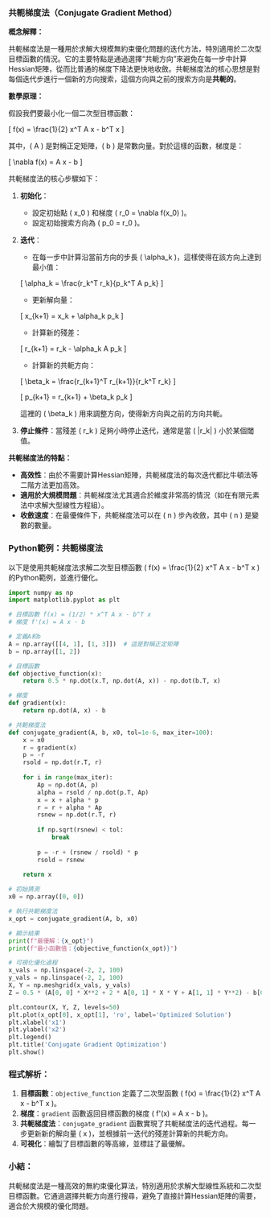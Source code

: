 ### 共軛梯度法（Conjugate Gradient Method）

**概念解釋：**

共軛梯度法是一種用於求解大規模無約束優化問題的迭代方法，特別適用於二次型目標函數的情況。它的主要特點是通過選擇“共軛方向”來避免在每一步中計算Hessian矩陣，從而比普通的梯度下降法更快地收斂。共軛梯度法的核心思想是對每個迭代步進行一個新的方向搜索，這個方向與之前的搜索方向是**共軛的**。

**數學原理：**

假設我們要最小化一個二次型目標函數：

\[
f(x) = \frac{1}{2} x^T A x - b^T x
\]

其中，\( A \) 是對稱正定矩陣，\( b \) 是常數向量。對於這樣的函數，梯度是：

\[
\nabla f(x) = A x - b
\]

共軛梯度法的核心步驟如下：

1. **初始化**：
   - 設定初始點 \( x_0 \) 和梯度 \( r_0 = \nabla f(x_0) \)。
   - 設定初始搜索方向為 \( p_0 = r_0 \)。

2. **迭代**：
   - 在每一步中計算沿當前方向的步長 \( \alpha_k \)，這樣使得在該方向上達到最小值：
   
   \[
   \alpha_k = \frac{r_k^T r_k}{p_k^T A p_k}
   \]
   
   - 更新解向量：
   
   \[
   x_{k+1} = x_k + \alpha_k p_k
   \]
   
   - 計算新的殘差：
   
   \[
   r_{k+1} = r_k - \alpha_k A p_k
   \]
   
   - 計算新的共軛方向：
   
   \[
   \beta_k = \frac{r_{k+1}^T r_{k+1}}{r_k^T r_k}
   \]
   
   \[
   p_{k+1} = r_{k+1} + \beta_k p_k
   \]
   
   這裡的 \( \beta_k \) 用來調整方向，使得新方向與之前的方向共軛。

3. **停止條件**：當殘差 \( r_k \) 足夠小時停止迭代，通常是當 \( \|r_k\| \) 小於某個閾值。

**共軛梯度法的特點：**
- **高效性**：由於不需要計算Hessian矩陣，共軛梯度法的每次迭代都比牛頓法等二階方法更加高效。
- **適用於大規模問題**：共軛梯度法尤其適合於維度非常高的情況（如在有限元素法中求解大型線性方程組）。
- **收斂速度**：在最優條件下，共軛梯度法可以在 \( n \) 步內收斂，其中 \( n \) 是變數的數量。

### Python範例：共軛梯度法

以下是使用共軛梯度法求解二次型目標函數 \( f(x) = \frac{1}{2} x^T A x - b^T x \) 的Python範例，並進行優化。

```python
import numpy as np
import matplotlib.pyplot as plt

# 目標函數 f(x) = (1/2) * x^T A x - b^T x
# 梯度 f'(x) = A x - b

# 定義A和b
A = np.array([[4, 1], [1, 3]])  # 這是對稱正定矩陣
b = np.array([1, 2])

# 目標函數
def objective_function(x):
    return 0.5 * np.dot(x.T, np.dot(A, x)) - np.dot(b.T, x)

# 梯度
def gradient(x):
    return np.dot(A, x) - b

# 共軛梯度法
def conjugate_gradient(A, b, x0, tol=1e-6, max_iter=100):
    x = x0
    r = gradient(x)
    p = -r
    rsold = np.dot(r.T, r)
    
    for i in range(max_iter):
        Ap = np.dot(A, p)
        alpha = rsold / np.dot(p.T, Ap)
        x = x + alpha * p
        r = r + alpha * Ap
        rsnew = np.dot(r.T, r)
        
        if np.sqrt(rsnew) < tol:
            break
        
        p = -r + (rsnew / rsold) * p
        rsold = rsnew
    
    return x

# 初始猜測
x0 = np.array([0, 0])

# 執行共軛梯度法
x_opt = conjugate_gradient(A, b, x0)

# 顯示結果
print(f"最優解：{x_opt}")
print(f"最小函數值：{objective_function(x_opt)}")

# 可視化優化過程
x_vals = np.linspace(-2, 2, 100)
y_vals = np.linspace(-2, 2, 100)
X, Y = np.meshgrid(x_vals, y_vals)
Z = 0.5 * (A[0, 0] * X**2 + 2 * A[0, 1] * X * Y + A[1, 1] * Y**2) - b[0] * X - b[1] * Y

plt.contour(X, Y, Z, levels=50)
plt.plot(x_opt[0], x_opt[1], 'ro', label='Optimized Solution')
plt.xlabel('x1')
plt.ylabel('x2')
plt.legend()
plt.title('Conjugate Gradient Optimization')
plt.show()
```

### 程式解析：
1. **目標函數**：`objective_function` 定義了二次型函數 \( f(x) = \frac{1}{2} x^T A x - b^T x \)。
2. **梯度**：`gradient` 函數返回目標函數的梯度 \( f'(x) = A x - b \)。
3. **共軛梯度法**：`conjugate_gradient` 函數實現了共軛梯度法的迭代過程。每一步更新新的解向量 \( x \)，並根據前一迭代的殘差計算新的共軛方向。
4. **可視化**：繪製了目標函數的等高線，並標註了最優解。

### 小結：
共軛梯度法是一種高效的無約束優化算法，特別適用於求解大型線性系統和二次型目標函數。它通過選擇共軛方向進行搜尋，避免了直接計算Hessian矩陣的需要，適合於大規模的優化問題。